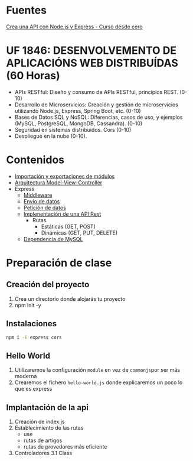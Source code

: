 # Fuentes

[Crea una API con Node.js y Express - Curso desde cero](https://www.freecodecamp.org/espanol/news/aprende-a-crear-apis-desde-cero-con-node-js-y-express-curso-desde-cero/)

# UF 1846: DESENVOLVEMENTO DE APLICACIÓNS WEB DISTRIBUÍDAS  (60 Horas)

- APIs RESTful: Diseño y consumo de APIs RESTful, principios REST. (0-10)
- Desarrollo de Microservicios: Creación y gestión de microservicios utilizando Node.js, Express, Spring Boot, etc. (0-10)
- Bases de Datos SQL y NoSQL: Diferencias, casos de uso, y ejemplos (MySQL, PostgreSQL, MongoDB, Cassandra). (0-10)
- Seguridad en sistemas distribuidos. Cors (0-10)
- Despliegue en la nube (0-10).

# Contenidos

- [Importación y exportaciones de módulos](./doc/import-export.md)
- [Arquitectura Model-View-Controller](./doc/mvc.md)
- Express
    - [Middleware](./doc/middleware.md)
    - [Envío de datos](./doc/express-send.md)
    - [Petición de datos](./doc/express-request.md)
    - [Implenentación de una API Rest](./doc/api-rest.md) 
        - Rutas
            - Estáticas (GET, POST)
            - Dinámicas (GET, PUT, DELETE)
    - [Dependencia de MySQL](https://sidorares.github.io/node-mysql2/docs)

# Preparación de clase

## Creación del proyecto

1. Crea un directorio donde alojarás tu proyecto
2. npm init -y

## Instalaciones

```bash
npm i -E express cors

```

## Hello World

1. Utilizaremos la configuración `module` en vez de `commonjs`por ser más moderna
2. Crearemos el fichero `hello-world.js` donde explicaremos un poco lo que es express

## Implantación de la api

1. Creación de index.js
2. Establecimiento de las rutas
    - use
    - rutas de artigos
    - rutas de provedores más eficiente
3. Controladores
    3.1 Class
